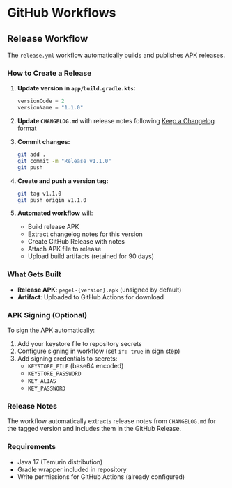 # GitHub Workflows

## Release Workflow

The `release.yml` workflow automatically builds and publishes APK releases.

### How to Create a Release

1. **Update version in `app/build.gradle.kts`:**
   ```kotlin
   versionCode = 2
   versionName = "1.1.0"
   ```

2. **Update `CHANGELOG.md`** with release notes following [Keep a Changelog](https://keepachangelog.com/en/1.0.0/) format

3. **Commit changes:**
   ```bash
   git add .
   git commit -m "Release v1.1.0"
   git push
   ```

4. **Create and push a version tag:**
   ```bash
   git tag v1.1.0
   git push origin v1.1.0
   ```

5. **Automated workflow** will:
   - Build release APK
   - Extract changelog notes for this version
   - Create GitHub Release with notes
   - Attach APK file to release
   - Upload build artifacts (retained for 90 days)

### What Gets Built

- **Release APK**: `pegel-{version}.apk` (unsigned by default)
- **Artifact**: Uploaded to GitHub Actions for download

### APK Signing (Optional)

To sign the APK automatically:

1. Add your keystore file to repository secrets
2. Configure signing in workflow (set `if: true` in sign step)
3. Add signing credentials to secrets:
   - `KEYSTORE_FILE` (base64 encoded)
   - `KEYSTORE_PASSWORD`
   - `KEY_ALIAS`
   - `KEY_PASSWORD`

### Release Notes

The workflow automatically extracts release notes from `CHANGELOG.md` for the tagged version and includes them in the GitHub Release.

### Requirements

- Java 17 (Temurin distribution)
- Gradle wrapper included in repository
- Write permissions for GitHub Actions (already configured)

